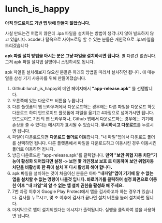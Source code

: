 # lunch_is_happy

**아직 안드로이드 기반 앱 밖에 만들지 않었습니다.**

사실 만드는건 어렵지 않은데 .ipa 파일을 설치하는 방법이 생각나지 않아 빌드하지 않고 있습니다. xcode나 탈옥으로 사이드로딩 할 수 있는 분들은 개인적으로 .ipa파일을 드리겠습니다



**apk 파일 설치 방법을 아시는 분은 그냥 파일을 설치하시면 됩니다.** 별 다른건 없습니다. 그저 apk 파일 설치법 설명이니 스킵하셔도 됩니다.

apk 파일을 설치해보지 않으신 분들은  아래의 방법을 따라서 설치하면 됩니다.
애 매뉴얼을 삼성 기기 사용자를 위해 만들어졌습니다.

1. Github lunch_is_happy의 메인 페이지에서 **"app-release.apk"** 를 선탣합니다.
2. 오른쪽에 있는 다운로드 버튼을 누릅니다
3. 다른 플렛폼의 웹 브라우저에서 다운로드하는 경우에는 다른 파일을 다운로드 하듯 다운로드 하여 안드로이드 플렛폼에 파일을 옮기고 4과정으로 넘어가시면 됩니다.
   안드로이드 기반의 웹 브라우저나, Github 앱에서 다운로드하는 경우에는 기기에 손상을 줄 수 있다는 메시지가 표시될 수 있습니다. **무시하시고 다운로드**를 누르시면 됩니다.
4. 파일이 다운로드되면 **다운로드 폴더로 이동**합니다. "내 파일"앱에서 다운로드 폴더를 선택하면 됩니다.
   다른 플렛폼에서 파일을 다운로드하고 이동시킨 경우 이동시킨 폴더로 이동하면 됩니다.
6. 방금 다운로드한 "app-release.apk"를 클릭합니다.
   **만약 "보안 위협 자동 차단"기능이 활성화 되어있다면 설정  -> 보언 맟 개인정보 보호 로 이동하여 보안 위협자동 차단을 비활성화 한 뒤에 설치 후 다시 활성화 해야 합니다.**
7. apk 파일을 설치하는 것이 처음이신 분들은 아마 **"내파일"앱이 기기에 알 수 없는 앱을 설치할 수 없는 명령이 나올것 입니다. 바로가기를 클릭하여 설정 화면으로 이동한 이후 "내 파일"의 알 수 없는 앱 설치 권한을 활성화 해 주세요.**
8. 7번 과정 이후에 Google Play Protect에서 앱을 검사하고자 하는 경우가 있습니다. 검사를 누르시고, 몇 초 이후에 검사가 끝나면 설치 버튼을 눌러 설치하면 됩니다.
9. 마지막으로 앱이 설치되었다는 메시지가 출력됩니다. 실행을 클릭하여 앱을 사용하면 됩니다.
